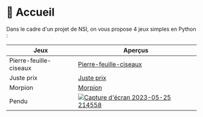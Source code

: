 # 🏡 Accueil

Dans le cadre d'un projet de NSI, on vous propose 4 jeux simples en Python :

| Jeux | Aperçus |
| --- | --- |
| Pierre-feuille-ciseaux | [Pierre-feuille-ciseaux](/pierrefeuilleciseaux.md) |
| Juste prix | [Juste prix](/justeprix.md) |
| Morpion | [Morpion](/morpion.md) |
| Pendu | [![Capture d'écran 2023-05-25 214558](https://github.com/Frilo8619/Projet-NSI/assets/134609492/a257856d-5933-4298-8d8a-9cf6860d0b52)](/pendu.md) |
